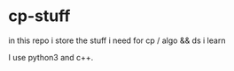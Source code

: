 # cp-stuff

in this repo i store the stuff i need for cp / algo && ds i learn 

I use python3 and c++.
